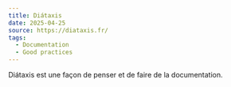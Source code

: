 ```yaml
---
title: Diátaxis
date: 2025-04-25
source: https://diataxis.fr/
tags:
  - Documentation
  - Good practices
---
```


Diátaxis est une façon de penser et de faire de la documentation.


